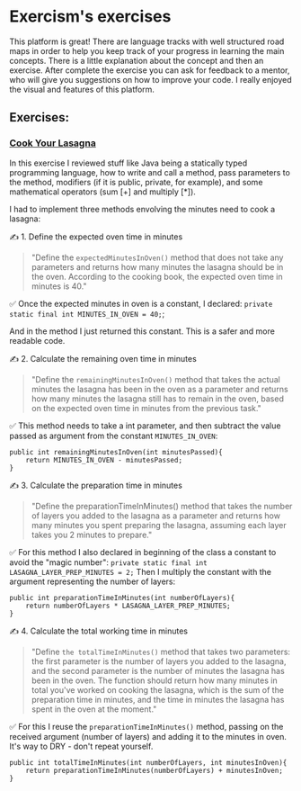 # Exercism's exercises
This platform is great! 
There are language tracks with well structured road maps in order to help you keep track of your progress in learning the main concepts. There is a little explanation about the concept and then an exercise. After complete the exercise you can ask for feedback to a mentor, who will give you suggestions on how to improve your code. I really enjoyed the visual and features of this platform.


## Exercises:

### [Cook Your Lasagna](https://exercism.org/tracks/java/exercises/lasagna)
In this exercise I reviewed stuff like Java being a statically typed programming language, how to write and call a method, pass parameters to the method, modifiers (if it is public, private, for example), and some mathematical operators (sum [+] and multiply [*]).

I had to implement three methods envolving the minutes need to cook a lasagna:

✍ 1. Define the expected oven time in minutes

> "Define the `expectedMinutesInOven()` method that does not take any parameters and returns how many minutes the lasagna should be in the oven. According to the cooking book, the expected oven time in minutes is 40."
>
✅ Once the expected minutes in oven is a constant, I declared: 
`private static final int MINUTES_IN_OVEN = 40;`;

And in the method I just returned this constant. This is a safer and more readable code.

✍ 2. Calculate the remaining oven time in minutes

> "Define the `remainingMinutesInOven()` method that takes the actual minutes the lasagna has been in the oven as a parameter and returns how many minutes the lasagna still has to remain in the oven, based on the expected oven time in minutes from the previous task."
>
✅ This method needs to take a int parameter, and then subtract the value passed as argument from the constant `MINUTES_IN_OVEN`:
```
public int remainingMinutesInOven(int minutesPassed){
    return MINUTES_IN_OVEN - minutesPassed;
}
```

✍ 3. Calculate the preparation time in minutes

> "Define the preparationTimeInMinutes() method that takes the number of layers you added to the lasagna as a parameter and returns how many minutes you spent preparing the lasagna, assuming each layer takes you 2 minutes to prepare."
>
✅ For this method I also declared in beginning of the class a constant to avoid the "magic number":
`private static final int LASAGNA_LAYER_PREP_MINUTES = 2;`
Then I multiply the constant with the argument representing the number of layers:

```
public int preparationTimeInMinutes(int numberOfLayers){
    return numberOfLayers * LASAGNA_LAYER_PREP_MINUTES;
}
```

✍ 4. Calculate the total working time in minutes

>"Define `the totalTimeInMinutes()` method that takes two parameters: the first parameter is the number of layers you added to the lasagna, and the second parameter is the number of minutes the lasagna has been in the oven. The function should return how many minutes in total you've worked on cooking the lasagna, which is the sum of the preparation time in minutes, and the time in minutes the lasagna has spent in the oven at the moment."
>
✅ For this I reuse the `preparationTimeInMinutes()` method, passing on the received argument (number of layers) and adding it to the minutes in oven. It's way to DRY - don't repeat yourself.
```
public int totalTimeInMinutes(int numberOfLayers, int minutesInOven){
    return preparationTimeInMinutes(numberOfLayers) + minutesInOven;
}
```
